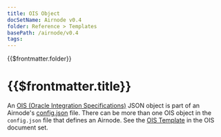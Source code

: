 ```yaml
---
title: OIS Object
docSetName: Airnode v0.4
folder: Reference > Templates
basePath: /airnode/v0.4
tags:
---
```


<TitleSpan>{{$frontmatter.folder}}</TitleSpan>

# {{$frontmatter.title}}

<VersionWarning/>

An [OIS (Oracle Integration Specifications)](/ois/v1.0/) JSON object is part of
an Airnode's [config.json](../deployment-files/config-json.md) file. There can
be more than one OIS object in the `config.json` file that defines an Airnode.
See the [OIS Template](/ois/v1.0/ois-template.md) in the OIS document set.
